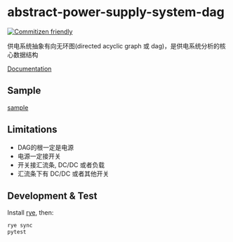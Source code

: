 # abstract-power-supply-system-dag

[![Commitizen friendly](https://img.shields.io/badge/commitizen-friendly-brightgreen.svg)](http://commitizen.github.io/cz-cli/)

供电系统抽象有向无环图(directed acyclic graph 或 dag)，是供电系统分析的核心数据结构

[Documentation](https://xiechao06.github.io/abstract-power-supply-system-dag/apssdag.html)

## Sample

[sample](./sample.py)

## Limitations

- DAG的根一定是电源
- 电源一定接开关
- 开关接汇流条, DC/DC 或者负载
- 汇流条下有 DC/DC 或者其他开关

## Development & Test

Install [rye](https://rye-up.com/guide/installation/), then:

```bash
rye sync
pytest
```
